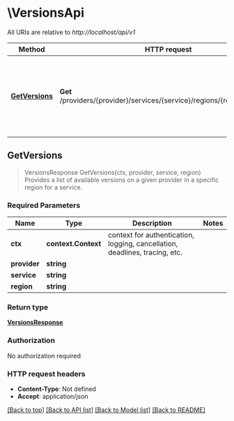 # \VersionsApi

All URIs are relative to *http://localhost/api/v1*

Method | HTTP request | Description
------------- | ------------- | -------------
[**GetVersions**](VersionsApi.md#GetVersions) | **Get** /providers/{provider}/services/{service}/regions/{region}/versions | Provides a list of available versions on a given provider in a specific region for a service.



## GetVersions

> VersionsResponse GetVersions(ctx, provider, service, region)
Provides a list of available versions on a given provider in a specific region for a service.

### Required Parameters


Name | Type | Description  | Notes
------------- | ------------- | ------------- | -------------
**ctx** | **context.Context** | context for authentication, logging, cancellation, deadlines, tracing, etc.
**provider** | **string**|  | 
**service** | **string**|  | 
**region** | **string**|  | 

### Return type

[**VersionsResponse**](VersionsResponse.md)

### Authorization

No authorization required

### HTTP request headers

- **Content-Type**: Not defined
- **Accept**: application/json

[[Back to top]](#) [[Back to API list]](../README.md#documentation-for-api-endpoints)
[[Back to Model list]](../README.md#documentation-for-models)
[[Back to README]](../README.md)

